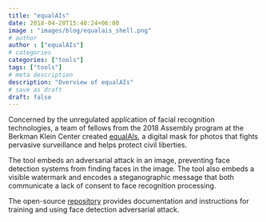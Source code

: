 ```yaml
---
title: "equalAIs"
date: 2018-04-20T15:40:24+06:00
image : "images/blog/equalais_shell.png"
# author
author : ["equalAIs"]
# categories
categories: ["tools"]
tags: ["tools"]
# meta description
description: "Overview of equalAIs"
# save as draft
draft: false
---
```


Concerned by the unregulated application of facial recognition technologies, a team of fellows from the 2018 Assembly program at the Berkman Klein Center created [equalAIs](https://equalais.media.mit.edu/), a digital mask for photos that fights pervasive surveillance and helps protect civil liberties.

The tool embeds an adversarial attack in an image, preventing face detection systems from finding faces in the image. The tool also embeds a visible watermark and encodes a steganographic message that both communicate a lack of consent to face recognition processing.

The open-source [repository](https://github.com/equalais/equalais_app) provides documentation and instructions for training and using face detection adversarial attack.
